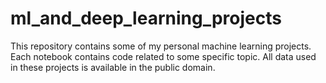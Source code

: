 # ml_and_deep_learning_projects
 This repository contains some of my personal machine learning projects. Each notebook contains code related to some specific topic. All data used in these projects is available in the public domain.
